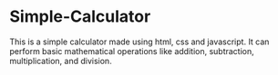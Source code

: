 # Simple-Calculator

This is a simple calculator made using html, css and javascript. It can perform basic mathematical operations like addition, subtraction, multiplication, and division.
